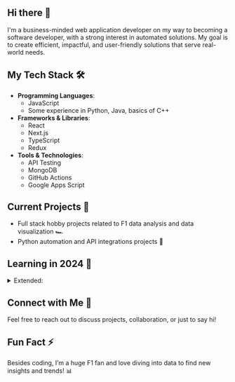 ## Hi there 👋

I'm a business-minded web application developer on my way to becoming a software developer, with a strong interest in automated solutions. My goal is to create efficient, impactful, and user-friendly solutions that serve real-world needs.

## My Tech Stack 🛠️

- **Programming Languages**:
  - JavaScript
  - Some experience in Python, Java, basics of C++
- **Frameworks & Libraries**:
  - React
  - Next.js
  - TypeScript
  - Redux
- **Tools & Technologies**:
  - API Testing
  - MongoDB
  - GitHub Actions
  - Google Apps Script

## Current Projects 🔭

- Full stack hobby projects related to F1 data analysis and data visualization 🏎️
- Python automation and API integrations projects 🐍

## Learning in 2024 🚀
<details>
  <summary>Extended:</summary>
  
### Vilnius Gediminas Technical University
- [x] **Algorithms and Data Structures (C++/Java)**, 6 ETCS, GRADE: 9, ![](https://geps.dev/progress/100)
- [x] **Database Management**, 6 ETCS, GRADE: 9, ![](https://geps.dev/progress/100)
- [x] **Software Engineering**, 3 ETCS, GRADE: 7, ![](https://geps.dev/progress/100)
- [x] **Internet Technologies**, 6 ETCS, GRADE: 10, ![](https://geps.dev/progress/100)
- [x] **Software Systems Testing**, 6 ETCS, GRADE: 8, ![](https://geps.dev/progress/100)

### CISCO Network Academy

- [x] **Computer Hardware Basics**, 6 hours content, ![](https://geps.dev/progress/100)
- [x] **Operating Systems Basics**, 12 hours content, ![](https://geps.dev/progress/100)

### MATH:

- [x] **Math for Programmers**, Pluralsight, 5h 16 min, ![](https://geps.dev/progress/100)
</details>

## Connect with Me 👯

Feel free to reach out to discuss projects, collaboration, or just to say hi! 

## Fun Fact ⚡

Besides coding, I’m a huge F1 fan and love diving into data to find new insights and trends! 📊
<!--
**AIcoding-girl/AIcoding-girl** is a ✨ _special_ ✨ repository because its `README.md` (this file) appears on your GitHub profile.

Here are some ideas to get you started:

- 🔭 I’m currently working on ...
- 🌱 I’m currently learning ...
- 👯 I’m looking to collaborate on ...
- 🤔 I’m looking for help with ...
- 💬 Ask me about ...
- 📫 How to reach me: ...
- 😄 Pronouns: ...
- ⚡ Fun fact: ...
-->
